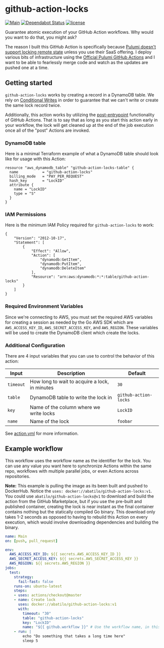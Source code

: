 # github-action-locks

[![Main](https://github.com/abatilo/github-action-locks/workflows/Main/badge.svg)](https://github.com/abatilo/github-action-locks/actions?query=workflow%3AMain)
[![Dependabot Status](https://api.dependabot.com/badges/status?host=github&repo=abatilo/github-action-locks)](https://dependabot.com)
[![license](https://img.shields.io/github/license/abatilo/github-action-locks.svg)](https://github.com/abatilo/github-action-locks/blob/master/LICENSE)

Guarantee atomic execution of your GitHub Action workflows. Why would you want
to do that, you might ask?

The reason I built this GitHub Action is specifically because [Pulumi doesn't
support locking remote state](https://github.com/pulumi/pulumi/pull/2697)
unless you use their SaaS offering. I deploy various bits of infrastructure
using the [Official Pulumi GitHub
Actions](https://www.pulumi.com/docs/guides/continuous-delivery/github-actions/)
and I want to be able to fearlessly merge code and watch as the updates are
pushed one at a time.

## Getting started

`github-action-locks` works by creating a record in a DynamoDB table. We rely
on [Conditional
Writes](https://docs.aws.amazon.com/amazondynamodb/latest/developerguide/WorkingWithItems.html#WorkingWithItems.ConditionalUpdate)
in order to guarantee that we can't write or create the same lock record twice.

Additionally, this action works by utilizing the
[post-entrypoint](https://help.github.com/en/actions/creating-actions/metadata-syntax-for-github-actions#post-entrypoint)
functionality of GitHub Actions. That is to say that as long as you start this
action early in your workflow, the lock will get cleaned up at the end of the
job execution once all of the "post" Actions are invoked.

### DynamoDB table

Here is a minimal Terraform example of what a DynamoDB table should look like
for usage with this Action:
```
resource "aws_dynamodb_table" "github-action-locks-table" {
  name           = "github-action-locks"
  billing_mode   = "PAY_PER_REQUEST"
  hash_key       = "LockID"
  attribute {
    name = "LockID"
    type = "S"
  }
}
```

### IAM Permissions

Here is the minimum IAM Policy required for `github-action-locks` to work:
```
{
    "Version": "2012-10-17",
    "Statement": [
        {
            "Effect": "Allow",
            "Action": [
                "dynamodb:GetItem",
                "dynamodb:PutItem",
                "dynamodb:DeleteItem"
            ],
            "Resource": "arn:aws:dynamodb:*:*:table/github-action-locks"
        }
    ]
}
```

### Required Environment Variables
Since we're connecting to AWS, you must set the required AWS variables for
creating a session as needed by the Go AWS SDK which are `AWS_ACCESS_KEY_ID`, `AWS_SECRET_ACCESS_KEY`, and `AWS_REGION`. These variables will be used to create the DynamoDB client which create the locks.

### Additional Configuration
There are 4 input variables that you can use to control the behavior of this action:

| Input     | Description                                    | Default               |
| -----     | -----------                                    | -------               |
| `timeout` | How long to wait to acquire a lock, in minutes | `30`                  |
| `table`   | DynamoDB table to write the lock in            | `github-action-locks` |
| `key`     | Name of the column where we write locks        | `LockID`              |
| `name`    | Name of the lock                               | `foobar`              |

See [action.yml](action.yml) for more information.

## Example workflow

This workflow uses the workflow name as the identifier for the lock. You can
use any value you want here to synchronize Actions within the same repo,
workflows with multiple parallel jobs, or even Actions across repositories.

**Note:** This example is pulling the image as its been built and pushed to
DockerHub. Notice the `uses: docker://abatilo/github-action-locks:v1`. You
could use `abatilo/github-action-locks@v1` to download and build the action
from the GitHub Marketplace, but if you use the pre-built and published
container, creating the lock is near instant as the final container contains
nothing but the statically compiled Go binary. This download only takes 1-2
seconds as opposed to having to rebuild this Action on every execution, which
would involve downloading dependencies and building the binary.

```yaml
name: Main
on: [push, pull_request]

env:
  AWS_ACCESS_KEY_ID: ${{ secrets.AWS_ACCESS_KEY_ID }}
  AWS_SECRET_ACCESS_KEY: ${{ secrets.AWS_SECRET_ACCESS_KEY }}
  AWS_REGION: ${{ secrets.AWS_REGION }}
jobs:
  test:
    strategy:
      fail-fast: false
    runs-on: ubuntu-latest
    steps:
    - uses: actions/checkout@master
    - name: Create lock
      uses: docker://abatilo/github-action-locks:v1
      with:
        timeout: "30"
        table: "github-action-locks"
        key: "LockID"
        name: "${{ github.workflow }}" # Use the workflow name, in this case "Main" as the lock identifier
    - run: |
        echo "Do something that takes a long time here"
        sleep 5
```
